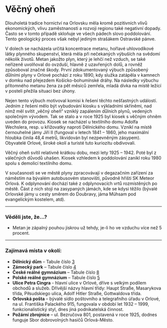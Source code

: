# Věčný oheň

Dlouholetá tradice hornictví na Orlovsku měla kromě pozitivních vlivů ekonomických, vlivu zaměstnanosti a rozvoji regionu také negativní dopady. Často se v tomto případě skloňuje ve všech pádech slovo poddolování. Tento geologický proces však nebyl jediným strašákem Ostravské pánve.

V dolech se nacházela určitá koncentrace metanu, hořlavé uhlovodíkové látky plynného skupenství, která měla při nečekaných výbuších na svědomí několik životů. Metan jakožto plyn, který je lehčí než vzduch, se také neřízeně uvolňoval do ovzduší, hlavně z uzavřených dolů, a rovněž způsoboval značné škody. První zdokumentovaný výbuch způsobený důlními plyny v Orlové pochází z roku 1890, kdy služka zatápěla v kamnech v domku nad přejezdem Košicko-bohumínské dráhy. Na následky výbuchu přítomného metanu žena za pět měsíců zemřela, mladá dívka na místě ležící v posteli přežila situaci bez úhony.

Nejen tento výbuch motivoval komisi k řešení těchto nešťastných událostí. Jedním z řešení mělo být vybudování kiosku s výkladními skříněmi, nad nímž měl svítit „věčný oheň“ vzniklý zapálením důlních plynů, vedených společným vývodem. Tak se stalo a v roce 1925 byl kiosek s věčným ohněm uveden do provozu. Kiosek se nacházel u textilního domu Adolfa Wechslera, resp. u křižovatky naproti Dělnického domu. Vznikl na místě černouhelné jámy Jiří II (fungoval v letech 1841 – 1860, jeho maximální hloubka činila 48,4 metrů, likvidován byl nezpevněným zásypem). Obyvatelé Orlové, široké okolí a turisté tuto kuriozitu obdivovali.

Věčný oheň svítil relativně krátkou dobu, mezi lety 1925 – 1942. Poté byl z válečných důvodů uhašen. Kiosek vzhledem k poddolování zanikl roku 1980 spolu s demolicí textilního domu.

V současnosti se ve městě plyny zpracovávají v degazačním zařízení za náměstím na bývalém autobusovém stanovišti, původně hřišti SK Meteor Orlová. K odplynování dochází také z odplynovacích vrtů rozmístěných po městě. Část z nich stojí na zasypaných jámách, kde se kdysi těžilo (bývalé Orlovské jámy u cesty směrem do Doubravy, jáma Mühsam pod evangelickým kostelem, atd).

---

### Věděli jste, že...?

- Metan je zápalný pouhou jiskrou už tehdy, je-li ho ve vzduchu více než 5 procent.

---

### Zajímavá místa v okolí:

- **Dělnický dům** – Tabule číslo [3](/misto/3)
- **Zámecký park** – Tabule číslo [4](/misto/4)
- **České reálné gymnázium** – Tabule číslo [8](/misto/8)
- **Polské reálné gymnázium** – Tabule číslo [5](/misto/5)
- **Ulice Petra Cingra** - hlavní ulice v Orlové, dříve s velkým podílem obchodů a služeb. Dřívější názvy hlavní třídy: Haupt Straße, Masarykova třída, Piłsudskiego ulica, Adolf Hitler Straße, Gottwaldova třída.
- **Orlovská pošta** – bývalé sídlo poštovního a telegrafního úřadu v Orlové, na ul. Františka Palackého 915, fungovala v období let 1932 – 1999, funkcionalistický styl, dnes jiná podnikatelská činnost.
- **Požární zbrojnice** – ul. Bezručova 801, postavená v roce 1925, dodnes funguje Sbor dobrovolných hasičů Orlová-Město.
